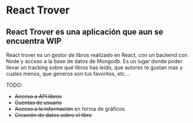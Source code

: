 # React Trover

## React Trover es una aplicación que aun se encuentra **WIP**

React trover es un gestor de libros realizado en React, con un backend con Node y acceso a la base de datos de Mongodb. Es un lugar donde poder llevar un tracking sobre qué libros has leído, que autores te gustan mas y cuales menos, que generos son tus favoritos, etc...

TODO:
- ~~Acceso a API libros~~
- ~~Cuentas de usuario~~
- ~~Acceso a la información~~ en forma de gráficos
- ~~Creación de datos sobre el libro~~
